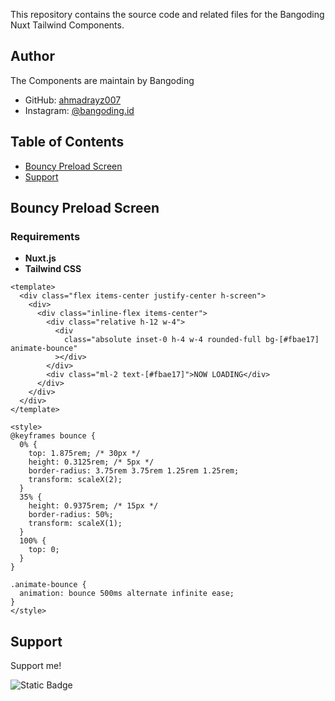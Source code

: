 This repository contains the source code and related files for the Bangoding Nuxt Tailwind Components.

## Author

The Components are maintain by Bangoding

- GitHub: [ahmadrayz007](https://github.com/ahmadrayz007)
- Instagram: [@bangoding.id](https://www.instagram.com/bangoding.id/)

## Table of Contents

- [Bouncy Preload Screen](#bouncy-preload-screen)
- [Support](#support)

## Bouncy Preload Screen
### Requirements

- **Nuxt.js**
- **Tailwind CSS**

```
<template>
  <div class="flex items-center justify-center h-screen">
    <div>
      <div class="inline-flex items-center">
        <div class="relative h-12 w-4">
          <div
            class="absolute inset-0 h-4 w-4 rounded-full bg-[#fbae17] animate-bounce"
          ></div>
        </div>
        <div class="ml-2 text-[#fbae17]">NOW LOADING</div>
      </div>
    </div>
  </div>
</template>

<style>
@keyframes bounce {
  0% {
    top: 1.875rem; /* 30px */
    height: 0.3125rem; /* 5px */
    border-radius: 3.75rem 3.75rem 1.25rem 1.25rem;
    transform: scaleX(2);
  }
  35% {
    height: 0.9375rem; /* 15px */
    border-radius: 50%;
    transform: scaleX(1);
  }
  100% {
    top: 0;
  }
}

.animate-bounce {
  animation: bounce 500ms alternate infinite ease;
}
</style>
```

## Support
Support me!

![Static Badge](https://img.shields.io/badge/Buy%20me%20a%20Ko--fi-FF5E5B?style=for-the-badge&logo=ko-fi&logoColor=white)
